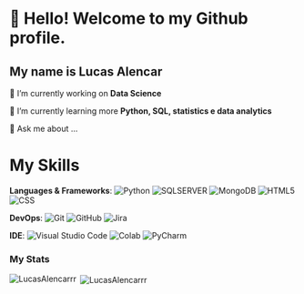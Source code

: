 <link rel="stylesheet" type='text/css' href="https://cdn.jsdelivr.net/gh/devicons/devicon@latest/devicon.min.css" />
          

# 👋 Hello! Welcome to my Github profile.
## My name is Lucas Alencar


🔭 I’m currently working on **Data Science**

🌱 I’m currently learning more **Python, SQL, statistics e data analytics**



💬 Ask me about ...

# My Skills

**Languages & Frameworks**: 
![Python](https://img.shields.io/badge/Python-3776AB?style=flat&logo=python&logoColor=white)
![SQLSERVER](https://img.shields.io/badge/Microsoft_SQL_Server-CC2927?style=flat&logo=Microsoft_SQL_Server&logoColor=white)
![MongoDB](https://img.shields.io/badge/-MongoDB-13aa52?style=for-the-badge&logo=mongodb&logoColor=white)
![HTML5](https://img.shields.io/badge/-HTML5-33333)
![CSS](https://img.shields.io/badge/-CSS-333333?style=flat&logo=CSS3&logoColor=15)

**DevOps**:
![Git](https://img.shields.io/badge/-Git-333333?style=flat&logo=git)
![GitHub](https://img.shields.io/badge/-GitHub-333333?style=flat&logo=github)
![Jira](https://img.shields.io/badge/Jira-0052CC?style=flat&logo=Jira&logoColor=white)

**IDE**:
![Visual Studio Code](https://img.shields.io/badge/-Visual%20Studio%20Code-333333?style=flat&logo=visual-studio-code&logoColor=007ACC)
![Colab](https://img.shields.io/badge/Colab-F9AB00?style=flat&logo=googlecolab&color=525252)
![PyCharm](https://img.shields.io/badge/PyCharm-000000.svg?&style=flat&logo=PyCharm&logoColor=white)

<h3>My Stats</h3>

<p><img align="left" src="https://github-readme-stats.vercel.app/api?username=LucasAlencarrr&theme=dracula&show_icons=true&locale=en" alt="LucasAlencarrr" /></p>

<p>&nbsp;<img align="center" src="https://github-readme-stats.vercel.app/api/top-langs?username=LucasAlencarrr&theme=dracula&show_icons=true&locale=en&layout=compact" alt="LucasAlencarrr" /></p>






